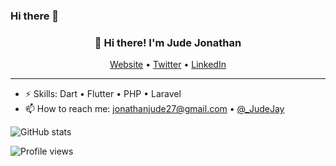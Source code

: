 ### Hi there 👋

<!--
**JonathanJude/JonathanJude** is a ✨ _special_ ✨ repository because its `README.md` (this file) appears on your GitHub profile.

Here are some ideas to get you started:

- 🔭 I’m currently working on ...
- 🌱 I’m currently learning ...
- 👯 I’m looking to collaborate on ...
- 🤔 I’m looking for help with ...
- 💬 Ask me about ...
- 📫 How to reach me: ...
- 😄 Pronouns: ...
- ⚡ Fun fact: ...
-->



<h3 align="center">👋 Hi there!  I'm Jude Jonathan</h3>
<p align="center">
  <a href="https://judejay.me">Website</a> •
  <a href="https://twitter.com/_JudeJay">Twitter</a> • 
  <a href="https://www.linkedin.com/in/jude-jonathan">LinkedIn</a>
</p>

---

- ⚡ Skills: Dart • Flutter • PHP • Laravel 
- 📫 How to reach me: jonathanjude27@gmail.com • [@_JudeJay](https://twitter.com/_JudeJay)

![GitHub stats](https://github-readme-stats.vercel.app/api?username=JonathanJude&show_icons=true)  

![Profile views](https://gpvc.arturio.dev/JonathanJude)  

